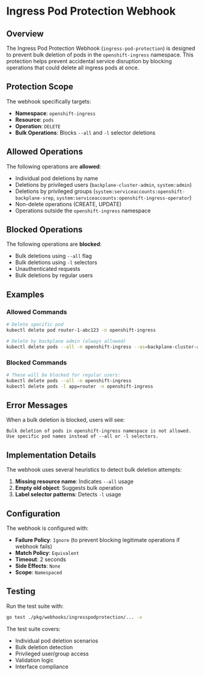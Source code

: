 # Ingress Pod Protection Webhook

## Overview

The Ingress Pod Protection Webhook (`ingress-pod-protection`) is designed to prevent bulk deletion of pods in the `openshift-ingress` namespace. This protection helps prevent accidental service disruption by blocking operations that could delete all ingress pods at once.

## Protection Scope

The webhook specifically targets:
- **Namespace**: `openshift-ingress`
- **Resource**: `pods`
- **Operation**: `DELETE`
- **Bulk Operations**: Blocks `--all` and `-l` selector deletions

## Allowed Operations

The following operations are **allowed**:
- Individual pod deletions by name
- Deletions by privileged users (`backplane-cluster-admin`, `system:admin`)
- Deletions by privileged groups (`system:serviceaccounts:openshift-backplane-srep`, `system:serviceaccounts:openshift-ingress-operator`)
- Non-delete operations (CREATE, UPDATE)
- Operations outside the `openshift-ingress` namespace

## Blocked Operations

The following operations are **blocked**:
- Bulk deletions using `--all` flag
- Bulk deletions using `-l` selectors
- Unauthenticated requests
- Bulk deletions by regular users

## Examples

### Allowed Commands
```bash
# Delete specific pod
kubectl delete pod router-1-abc123 -n openshift-ingress

# Delete by backplane admin (always allowed)
kubectl delete pods --all -n openshift-ingress --as=backplane-cluster-admin
```

### Blocked Commands
```bash
# These will be blocked for regular users:
kubectl delete pods --all -n openshift-ingress
kubectl delete pods -l app=router -n openshift-ingress
```

## Error Messages

When a bulk deletion is blocked, users will see:
```
Bulk deletion of pods in openshift-ingress namespace is not allowed. Use specific pod names instead of --all or -l selectors.
```

## Implementation Details

The webhook uses several heuristics to detect bulk deletion attempts:
1. **Missing resource name**: Indicates `--all` usage
2. **Empty old object**: Suggests bulk operation
3. **Label selector patterns**: Detects `-l` usage

## Configuration

The webhook is configured with:
- **Failure Policy**: `Ignore` (to prevent blocking legitimate operations if webhook fails)
- **Match Policy**: `Equivalent`
- **Timeout**: 2 seconds
- **Side Effects**: `None`
- **Scope**: `Namespaced`

## Testing

Run the test suite with:
```bash
go test ./pkg/webhooks/ingresspodprotection/... -v
```

The test suite covers:
- Individual pod deletion scenarios
- Bulk deletion detection
- Privileged user/group access
- Validation logic
- Interface compliance

